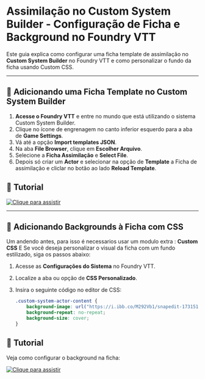 # Assimilação no Custom System Builder - Configuração de Ficha e Background no Foundry VTT

Este guia explica como configurar uma ficha template de assimilação no **Custom System Builder** no Foundry VTT e como personalizar o fundo da ficha usando Custom CSS.

---

## 📝 Adicionando uma Ficha Template no Custom System Builder

1. **Acesse o Foundry VTT** e entre no mundo que está utilizando o sistema Custom System Builder.
2. Clique no ícone de engrenagem no canto inferior esquerdo para a aba de **Game Settings**.
3. Vá até a opção **Import templates JSON**.
4. Na aba **File Browser**, clique em **Escolher Arquivo**.
5. Selecione a **Ficha Assimilação** e **Select File**.
6. Depois só criar um **Actor** e selecionar na opção de **Template** a Ficha de assimilação e cliclar no botão ao lado **Reload Template**.


## 🎥 Tutorial

[![Clique para assistir](https://via.placeholder.com/400x200.png?text=Video+Preview)](https://streamable.com/04oypn)

---

## 🎨 Adicionando Backgrounds à Ficha com CSS

Um andendo antes, para isso é necessarios usar um modulo extra : **Custom CSS** E
Se você deseja personalizar o visual da ficha com um fundo estilizado, siga os passos abaixo:

1. Acesse as **Configurações do Sistema** no Foundry VTT.
2. Localize a aba ou opção de **CSS Personalizado**.
3. Insira o seguinte código no editor de CSS:

   ```css
   .custom-system-actor-content {
       background-image: url("https://i.ibb.co/M292Vb1/snapedit-1731517092435.png");
       background-repeat: no-repeat;	
       background-size: cover;
   }
## 🎥 Tutorial

Veja como configurar o background na ficha:

[![Clique para assistir](https://via.placeholder.com/400x200.png?text=Video+Preview)](https://streamable.com/em49ya)

